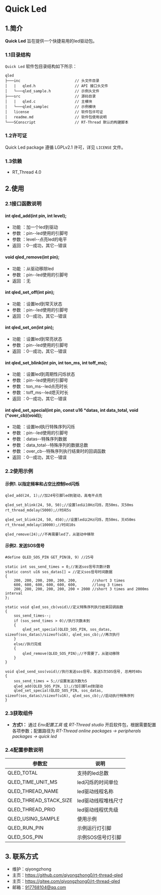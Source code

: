 ﻿# Quick Led

## 1.简介

**Quick Led** 旨在提供一个快捷易用的led驱动包。

### 1.1目录结构

`Quick Led` 软件包目录结构如下所示：

``` 
qled
├───inc   						// 头文件目录
│   |   qled.h            		// API 接口头文件
│   └───qled_sample.h     		// 示例头文件
├───src                   		// 源码目录
│   |   qled.c            		// 主模块
│   └───qled_samplec  			// 示例模块
│	license  					// 软件包许可证
│	readme.md					// 软件包使用说明
└───SConscript					// RT-Thread 默认的构建脚本
```

### 1.2许可证

Quick Led package 遵循 LGPLv2.1 许可，详见 `LICENSE` 文件。

### 1.3依赖

- RT_Thread 4.0

## 2.使用

### 2.1接口函数说明

#### int qled_add(int pin, int level);
- 功能 ：加一个led到驱动
- 参数 ：pin--led使用的引脚号
- 参数 ：level--点亮led的电平
- 返回 ：0--成功，其它--错误

#### void qled_remove(int pin);
- 功能 ：从驱动移除led
- 参数 ：pin--led使用的引脚号
- 返回 ：无

#### int qled_set_off(int pin);
- 功能 ：设置led到常灭状态
- 参数 ：pin--led使用的引脚号
- 返回 ：0--成功，其它--错误

#### int qled_set_on(int pin);
- 功能 ：设置led到常亮状态
- 参数 ：pin--led使用的引脚号
- 返回 ：0--成功，其它--错误

#### int qled_set_blink(int pin, int ton_ms, int toff_ms);
- 功能 ：设置led到周期性闪烁状态
- 参数 ：pin--led使用的引脚号
- 参数 ：ton_ms--led点亮时长
- 参数 ：toff_ms--led熄灭时长
- 返回 ：0--成功，其它--错误

#### int qled_set_special(int pin, const u16 *datas, int data_total, void (*over_cb)(void));
- 功能 ：设置led执行特殊序列闪烁
- 参数 ：pin--led使用的引脚号
- 参数 ：datas--特殊序列数据
- 参数 ：data_total--特殊序列的数据总数
- 参数 ：over_cb--特殊序列执行结束时的回调函数
- 返回 ：0--成功，其它--错误

### 2.2使用示例

#### 示例1. 以指定频率和占空比控制led闪烁

```
qled_add(24, 1);//加24号引脚led到驱动，高电平点亮

qled_set_blink(24, 50, 50);//设置led以10Hz闪烁，亮50ms，灭50ms
rt_thread_mdelay(5000);//时间5s

qled_set_blink(24, 50, 450);//设置led以2Hz闪烁，亮50ms，灭450ms
rt_thread_mdelay(10000);//时间10s

qled_remove(24);//不再需要led了，从驱动中移除
```

#### 示例2. 发送SOS信号

```
#define QLED_SOS_PIN GET_PIN(B, 9) //25号

static int sos_send_times = 0;//发送sos信号次数计数
static const u16 sos_datas[] = //定义sos信号时间数据
{
    200, 200, 200, 200, 200, 200,       //short 3 times
    600, 600, 600, 600, 600, 600,       //long 3 times
    200, 200, 200, 200, 200, 200 + 2000 //short 3 times and 2000ms interval
};

static void qled_sos_cb(void)//定义特殊序列执行结束回调函数
{
    sos_send_times--;
    if (sos_send_times > 0)//执行次数未到
    {
        qled_set_special(QLED_SOS_PIN, sos_datas, sizeof(sos_datas)/sizeof(u16), qled_sos_cb);//再次执行
    }
    else//执行完成
    {
        qled_remove(QLED_SOS_PIN);//不需要了，从驱动移除
    }
}

void qled_send_sos(void)//执行发送sos信号，发送5次SOS信号, 总用时40s
{
    sos_send_times = 5;//设置发送次数为5
    qled_add(QLED_SOS_PIN, 1);//加引脚led到驱动
    qled_set_special(QLED_SOS_PIN, sos_datas, sizeof(sos_datas)/sizeof(u16), qled_sos_cb);//启动执行特殊序列
}
```

### 2.3获取组件

- **方式1：**
通过 *Env配置工具* 或 *RT-Thread studio* 开启软件包，根据需要配置各项参数；配置路径为 *RT-Thread online packages -> peripherals packages -> quick led* 


### 2.4配置参数说明

| 参数宏 | 说明 |
| ---- | ---- |
| QLED_TOTAL 				| 支持的led总数
| QLED_TIME_UNIT_MS 		| led闪烁的时间单位
| QLED_THREAD_NAME 			| led驱动线程名称
| QLED_THREAD_STACK_SIZE 	| led驱动线程堆栈尺寸
| QLED_THREAD_PRIO 			| led驱动线程优先级
| QLED_USING_SAMPLE 		| 使用示例
| QLED_RUN_PIN 				| 示例运行灯引脚 
| QLED_SOS_PIN 				| 示例SOS信号灯引脚

## 3. 联系方式

* 维护：qiyongzhong
* 主页：https://github.com/qiyongzhong0/rt-thread-qled
* 主页：https://gitee.com/qiyongzhong0/rt-thread-qled
* 邮箱：917768104@qq.com
